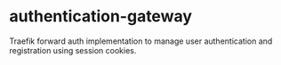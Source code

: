 # authentication-gateway
Traefik forward auth implementation to manage user authentication and registration using session cookies.
